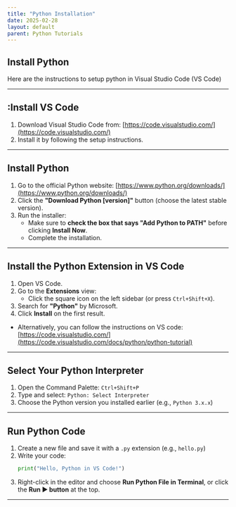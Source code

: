 ```yaml
---
title: "Python Installation"
date: 2025-02-28
layout: default
parent: Python Tutorials
---
```


## Install Python
Here are the instructions to setup python in Visual Studio Code (VS Code)

---

## :Install VS Code

1. Download Visual Studio Code from: [https://code.visualstudio.com/](https://code.visualstudio.com/)
2. Install it by following the setup instructions.

---

## Install Python

1. Go to the official Python website: [https://www.python.org/downloads/](https://www.python.org/downloads/)
2. Click the **"Download Python [version]"** button (choose the latest stable version).
3. Run the installer:
   - Make sure to **check the box that says "Add Python to PATH"** before clicking **Install Now**.
   - Complete the installation.

---

##  Install the Python Extension in VS Code

1. Open VS Code.
2. Go to the **Extensions** view:
   - Click the square icon on the left sidebar (or press `Ctrl+Shift+X`).
3. Search for **"Python"** by Microsoft.
4. Click **Install** on the first result.

- Alternatively, you can follow the instructions on VS code: [https://code.visualstudio.com/](https://code.visualstudio.com/docs/python/python-tutorial)

---

## Select Your Python Interpreter

1. Open the Command Palette: `Ctrl+Shift+P`
2. Type and select: `Python: Select Interpreter`
3. Choose the Python version you installed earlier (e.g., `Python 3.x.x`)

---

##  Run Python Code

1. Create a new file and save it with a `.py` extension (e.g., `hello.py`)
2. Write your code:
   ```python
   print("Hello, Python in VS Code!")
   ```
3. Right-click in the editor and choose **Run Python File in Terminal**, or click the **Run ▶ button** at the top.

---



